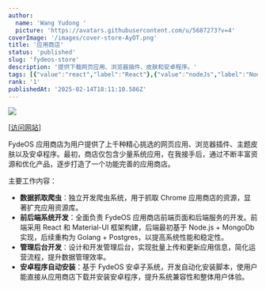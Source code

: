 ```yaml
---
author:
  name: 'Wang Yudong '
  picture: 'https://avatars.githubusercontent.com/u/5687273?v=4'
coverImage: '/images/cover-store-AyOT.png'
title: '应用商店'
status: 'published'
slug: 'fydeos-store'
description: '提供下载网页应用、浏览器插件、皮肤和安卓程序。'
tags: [{"value":"react","label":"React"},{"value":"nodeJs","label":"Node.js"},{"label":"MongoDb","value":"mongoDb"},{"value":"golang","label":"Golang"},{"value":"postgres","label":"Postgres"}]
rank: '1'
publishedAt: '2025-02-14T18:11:10.586Z'
---
```


![](/images/cover-store-kxND.png)

\[[访问网站](https://store.fydeos.com)\]

FydeOS 应用商店为用户提供了上千种精心挑选的网页应用、浏览器插件、主题皮肤以及安卓程序。最初，商店仅包含少量系统应用，在我接手后，通过不断丰富资源和优化产品，逐步打造了一个功能完善的应用商店。

主要工作内容：

- **数据抓取爬虫**：独立开发爬虫系统，用于抓取 Chrome 应用商店的资源，显著扩充应用资源库。
- **前后端系统开发**：全面负责 FydeOS 应用商店前端页面和后端服务的开发。前端采用 React 和 Material-UI 框架构建，后端最初基于 Node.js + MongoDb 实现，后续重构为 Golang + Postgres，以提高系统性能和稳定性。
- **管理后台开发**：设计和开发管理后台，实现批量上传和更新应用信息，简化运营流程，提升数据管理效率。
- **安卓程序自动安装**：基于 FydeOS 安卓子系统，开发自动化安装脚本，使用户能直接从应用商店下载并安装安卓程序，提升系统兼容性和整体用户体验。